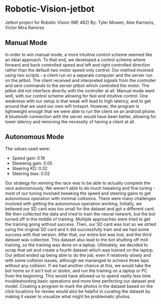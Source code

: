 # Robotic-Vision-jetbot
Jetbot project for Robotic Vision (ME 462)
By: Tyler Mowen, Alex Karnezis, Victor Mira Ramirez

## Manual Mode
In order to win manual mode, a more intuitive control scheme seemed like an ideal approach. To that end, we developed a control scheme where forward and back controlled speed and left and right controlled direction rather than the default two motor speed only control. Our method involved using two scripts - a client run on a separate computer and the server run on the jetbot. The client received and interpreted signals from the controller and sent commands to the server jetbot which controlled the motor. The jetbot did not interface directly with the controller at all. Manual mode went well, with our control scheme allowing for fast and intuitive control. One weakness with our setup is that weak wifi lead to high latency, and to get around that we used our own wifi hotspot. However, the program is lightweight enough that we were able to run the client on an android phone. A bluetooth connection with the server would have been better, allowing for lower latency and removing the necessity of having a client at all.
## Autonomous Mode
The values used were:
  - Speed gain: 0.16
  - Steerenig gain: 0.05
  - Steering KD: 0.32
  - Steering bias: 0.02
    
Our strategy for winning the race was to be able to actually complete the race autonomously. We weren't able to do much tweaking and fine tuning - most of our tuning involved tweaking the speed and steering gains to get autonomous operation with minimal collisions. There were many challenges involved with getting the autonomous operation working. Initially, we believed our SD card was too small for the dataset and got a different card. We then collected the data and tried to train the neural network, but the bot turned off in the middle of training. Multiple approaches were tried to get the training going without success. Then, our SD card was lost so we strted using the original SD card and it did successfully train and we had some success with that version. After that, our entire bot was lost, and the third dataset was collected. This dataset also lead to the bot shutting off mid-training, so the training was done on a laptop. Ultimately, we decided to scrap that set and create a fourth dataset which was trained on the laptop. Our jetbot ended up being able to do the job, even if relatively slowly and with some collision issues, although we mananged to achieve three laps without any collision. If we had another chance at this, we would take the bot home so it isn't lost or stolen, and run the training on a laptop or PC from the beginning. This would have allowed us to spend vastly less time troubleshooting basic operations and more time perfecting our dataset and model. Creating a program to mark the photos in the dataset based on the click locations for review would also be helpful in curating the dataset by making it easier to visualize what might be problematic photos.
